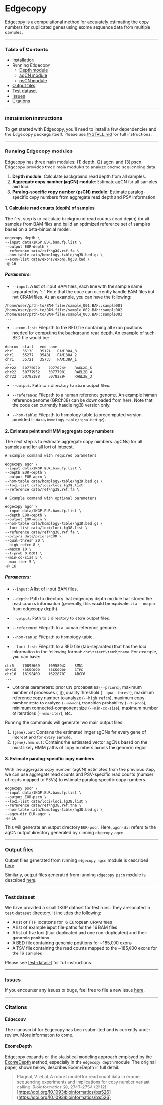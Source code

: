 # Edgecopy

Edgecopy is a computational method for accurately estimating the copy numbers for duplicated genes using exome sequence data from multiple samples. 

---
### Table of Contents
* [Installation](#installation-instructions)
* [Running Edgecopy](#running-edgecopy-modules)
    * [Depth module](#1-calculate-read-counts-depth-of-samples)
    * [agCN module](#2-estimate-point-and-hmm-aggregate-copy-numbers)
    * [psCN module](#3-estimate-paralog-specific-copy-numbers)
* [Output files](#output-files)
* [Test dataset](#test-dataset)
* [Issues](#issues)
* [Citations](#citations)

---
### Installation Instructions
To get started with Edgecopy, you'll need to install a few dependencies and the Edgecopy package itself. Please see [INSTALL.md](INSTALL.md) for full instructions.


---

### Running Edgecopy modules
Edgecopy has three main modules: (1) depth, (2) agcn, and (3) pscn.
Edgecopy provides three main modules to analyze exome sequencing data.
1. **Depth module**: Calculate background read depth from all samples.
2. **Aggregate copy number (agCN) module**: Estimate agCN for all samples and loci.
3. **Paralog-specific copy number (psCN) module**: Estimate paralog-specific copy numbers from aggregate read depth and PSV information.


#### 1. Calculate read counts (depth) of samples
The first step is to calculate background read counts (read depth) for all samples from BAM files and build an optimized reference set of samples based on a beta-binomial model.
```
edgecopy depth \
--input data/1KGP.EUR.bam.fp.list \
--output EUR-depth \
--reference data/ref/hg38.ref.fa \
--hom-table data/homology-table/hg38.bed.gz \
--exon-list data/exons/exons.hg38.bed \
-@ 16 
```

##### Parameters:

* `--input`: A list of input BAM files, each line with the sample name separated by '::'. Note that the code can currently handle BAM files but not CRAM files. As an example, you can have the following:
```
/home/user/path-to/BAM-files/sample_001.BAM::sample001
/home/user/path-to/BAM-files/sample_002.BAM::sample002
/home/user/path-to/BAM-files/sample_003.BAM::sample003
...
```

* `--exon-list`: Filepath to the BED file containing all exon positions needed for computing the background read depth. An example of such BED file would be:

```
#chrom	start	end	name
chr1	35138	35174	FAM138A_3
chr1	35277	35481	FAM138A_2
chr1	35721	35736	FAM138A_1
...
chr22	50776670	50776749	RABL2B_5
chr22	50777952	50777981	RABL2B_4
chr22	50782188	50782294	RABL2B_3
```

* `--output`: Path to a directory to store output files. 

* `--reference`: Filepath to a human reference genome. An example human reference genome (GRCh38) can be downloaded from [here](https://ftp.1000genomes.ebi.ac.uk/vol1/ftp/technical/reference/GRCh38_reference_genome/). Note that the code can currently handle hg38 version only.

* `--hom-table`: Filepath to homology-table (a precomputed version provided in `data/homology-table/hg38.bed.gz`).


#### 2. Estimate point and HMM aggregate copy numbers
The next step is to estimate aggregate copy numbers (agCNs) for all samples and for all loci of interest.
```
# Example command with required parameters

edgecopy agcn \
--input data/1KGP.EUR.bam.fp.list \
--depth EUR-depth \
--output EUR-agcn \
--hom-table data/homology-table/hg38.bed.gz \
--loci-list data/loci/loci.hg38.list
--reference data/ref/hg38.ref.fa \

# Example command with optional parameters

edgecopy agcn \
--input data/1KGP.EUR.bam.fp.list \
--depth EUR-depth \
--output EUR-agcn \
--hom-table data/homology-table/hg38.bed.gz \
--loci-list data/loci/loci.hg38.list \
--reference data/ref/hg38.ref.fa \
--priors data/priors/EUR \
--qual-thresh 20 \
--high-refcn 8 \
--maxcn 10 \
--t-prob 0.0001 \
--min-cc-size 5 \
--max-iter 5 \
-@ 16
```

##### Parameters:

* `--input`: A list of input BAM files.

* `--depth`: Path to directory that edgecopy depth module has stored the read counts information (generally, this would be equivalent to `--output` from edgecopy depth). 

* `--output`: Path to a directory to store output files. 

* `--reference`: Filepath to a human reference genome. 

* `--hom-table`: Filepath to homology-table. 

* `--loci-list`: Filepath to a BED file (tab-separated) that has the loci information in the following format: `chr\tstart\tend\tname`. For example, you can have:
```
chr5    70895669    70958942    SMN1
chr15   43558000    43650000    STRC
chr16   16198409    16228707    ABCC6
...
```

* Optional parameters: prior CN probabilities (`--priors`), maximum number of processes (`-@`), quality threshold (`--qual-thresh`), maximum reference copy number to analyze (`--high-refcn`), maximum copy number state to analyze (`--maxcn`), transition probability (`--t-prob`), minimum connected-component size (`--min-cc-size`), maximum number of iterations (`--max-iter`), etc.

Running the commands will generate two main output files: 
1. `{gene}.out`: Contains the estimated intger agCNs for every gene of interest and for every sample.
2. `{gene}.hmm.out`: Contains the estimated vector agCNs based on the most likely HMM paths of copy numbers across the genomic region. 

#### 3. Estimate paralog-specific copy numbers
With the aggregate copy number (agCN) estimated from the previous step, we can use aggregate read counts and PSV-specific read counts (number of reads mapped to PSVs) to estimate paralog-specific copy numbers. 
```
edgecopy pscn \
--input data/1KGP.EUR.bam.fp.list \
--output EUR-pscn \
--loci-list data/loci/loci.hg38.list \
--reference data/ref/hg38.ref.fna \
--hom-table data/homology-table/hg38.bed.gz \
--agcn-dir EUR-agcn \
-@ 16
```
This will generate an output directory `EUR-pscn`. Here, `agcn-dir` refers to the agCN output directory generated by running `edgecopy agcn`.

---
### Output files

Output files generated from running `edgecopy agcn` module is described [here](docs/agCN_output.md).

Similarly, output files generated from running `edgecopy pscn` module is described [here](docs/agCN_output.md).

---
### Test dataset

We have provided a small 1KGP dataset for test runs. They are located in `test-dataset` directory. It includes the following:
- A list of FTP locations for 16 European CRAM files
- A list of example input file-paths for the 16 BAM files
- A list of five loci (four duplicated and one non-duplicated) and their genomic positions
- A BED file containing genomic positions for ~185,000 exons 
- A TSV file containing the read counts mapped to the ~185,000 exons for the 16 samples

Please see [test-dataset](test-dataset/) for full instructions.

---
### Issues

If you encounter any issues or bugs, feel free to file a new issue [here](https://github.com/byunsy/edgecopy/issues).

---
### Citations

#### Edgecopy

The manuscript for Edgecopy has been submitted and is currently under review. More information to come.

#### ExomeDepth

Edgecopy expands on the statistical modeling approach employed by the [ExomeDepth](https://github.com/vplagnol/ExomeDepth) method, especially in the `edgecopy depth` module. The original paper, shown below, describes ExomeDepth in full detail.

>Plagnol, V. et al. A robust model for read count data in exome sequencing experiments and implications for copy number variant calling. *Bioinformatics* 28, 2747–2754 (2012). [https://doi.org/10.1093/bioinformatics/bts526](https://doi.org/10.1093/bioinformatics/bts526)